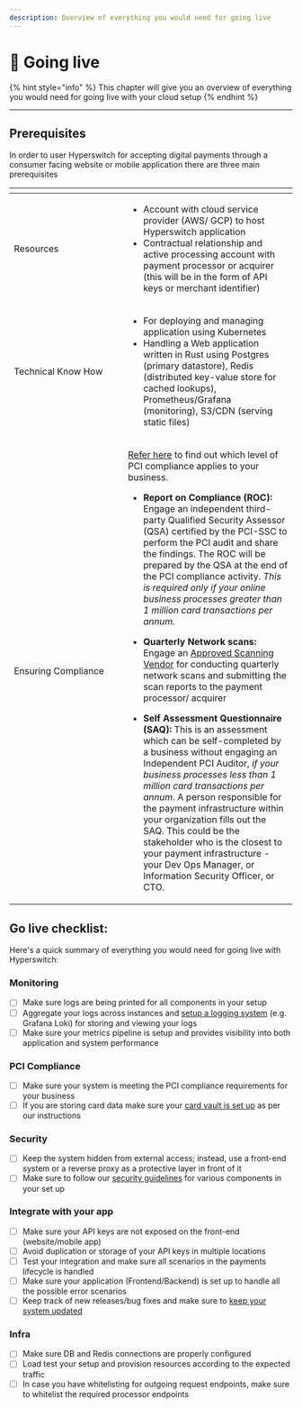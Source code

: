 ```yaml
---
description: Overview of everything you would need for going live
---
```


# 🚀 Going live

{% hint style="info" %}
This chapter will give you an overview of everything you would need for going live with your cloud setup&#x20;
{% endhint %}

***

## Prerequisites

In order to user Hyperswitch for accepting digital payments through a consumer facing website or mobile application there are three main prerequisites

<table data-header-hidden><thead><tr><th width="187"></th><th></th></tr></thead><tbody><tr><td>Resources</td><td><ul><li>Account with cloud service provider (AWS/ GCP) to host Hyperswitch application</li><li>Contractual relationship and active processing account with payment processor or acquirer (this will be in the form of API keys or merchant identifier)</li></ul></td></tr><tr><td>Technical Know How</td><td><ul><li>For deploying and managing application using Kubernetes</li><li>Handling a Web application written in Rust using Postgres (primary datastore), Redis (distributed key-value store for cached lookups), Prometheus/Grafana (monitoring), S3/CDN (serving static files)</li></ul></td></tr><tr><td>Ensuring Compliance </td><td><p><a href="pci-compliance/its-no-rocket-science.md">Refer here</a> to find out which level of PCI compliance applies to your business.</p><ul><li><strong>Report on Compliance (ROC):</strong> Engage an independent third-party Qualified Security Assessor (QSA) certified by the PCI-SSC to perform the PCI audit and share the findings. The ROC will be prepared by the QSA at the end of the PCI compliance activity. <em>This is required only if your online business processes greater than 1 million card transactions per annum.</em></li></ul><ul><li><strong>Quarterly Network scans:</strong> Engage an <a href="https://listings.pcisecuritystandards.org/assessors_and_solutions/approved_scanning_vendors">Approved Scanning Vendor</a> for conducting quarterly network scans and submitting the scan reports to the payment processor/ acquirer</li></ul><ul><li><strong>Self Assessment Questionnaire (SAQ):</strong> This is an assessment which can be self-completed by a business without engaging an Independent PCI Auditor, <em>if your business processes less than 1 million card transactions per annum</em>. A person responsible for the payment infrastructure within your organization fills out the SAQ. This could be the stakeholder who is the closest to your payment infrastructure - your Dev Ops Manager, or Information Security Officer, or CTO.</li></ul></td></tr></tbody></table>

## Go live checklist:

Here's a quick summary of everything you would need for going live with Hyperswitch:

### Monitoring

* [ ] Make sure logs are being printed for all components in your setup
* [ ] Aggregate your logs across instances and [setup a logging system](monitoring.md) (e.g. Grafana Loki) for storing and viewing your logs
* [ ] Make sure your metrics pipeline is setup and provides visibility into both application and system performance

### PCI Compliance

* [ ] Make sure your system is meeting the PCI compliance requirements for your business
* [ ] If you are storing card data make sure your [card vault is set up](pci-compliance/hyperswitch-card-vault.md) as per our instructions

### Security

* [ ] Keep the system hidden from external access; instead, use a front-end system or a reverse proxy as a protective layer in front of it
* [ ] Make sure to follow our [security guidelines](security.md) for various components in your set up

### Integrate with your app

* [ ] Make sure your API keys are not exposed on the front-end (website/mobile app)
* [ ] Avoid duplication or storage of your API keys in multiple locations
* [ ] Test your integration and make sure all scenarios in the payments lifecycle is handled
* [ ] Make sure your application (Frontend/Backend) is set up to handle all the possible error scenarios
* [ ] Keep track of new releases/bug fixes and make sure to [keep your system updated](updates.md)

### Infra

* [ ] Make sure DB and Redis connections are properly configured
* [ ] Load test your setup and provision resources according to the expected traffic
* [ ] In case you have whitelisting for outgoing request endpoints, make sure to whitelist the required processor endpoints
